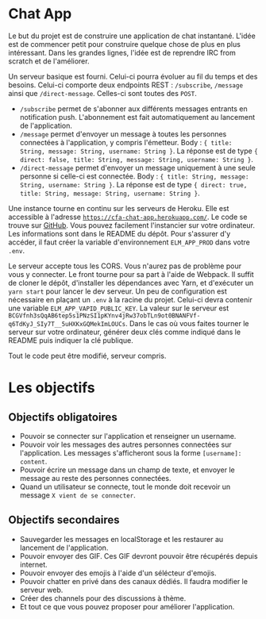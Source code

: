 # Chat App

Le but du projet est de construire une application de chat instantané. L'idée est de commencer petit pour construire quelque chose de plus en plus intéressant. Dans les grandes lignes, l'idée est de reprendre IRC from scratch et de l'améliorer.

Un serveur basique est fourni. Celui-ci pourra évoluer au fil du temps et des besoins. Celui-ci comporte deux endpoints REST : `/subscribe`, `/message` ainsi que `/direct-message`. Celles-ci sont toutes des `POST`.

- `/subscribe` permet de s'abonner aux différents messages entrants en notification push. L'abonnement est fait automatiquement au lancement de l'application.
- `/message` permet d'envoyer un message à toutes les personnes connectées à l'application, y compris l'émetteur. Body : `{ title: String, message: String, username: String }`. La réponse est de type `{ direct: false, title: String, message: String, username: String }`.
- `/direct-message` permet d'envoyer un message uniquement à une seule personne si celle-ci est connectée. Body : `{ title: String, message: String, username: String }`. La réponse est de type `{ direct: true, title: String, message: String, username: String }`.


Une instance tourne en continu sur les serveurs de Heroku. Elle est accessible à l'adresse [`https://cfa-chat-app.herokuapp.com/`](https://cfa-chat-app.herokuapp.com/). Le code se trouve sur [GitHub](https://github.com/ghivert/chat-app). Vous pouvez facilement l'instancier sur votre
ordinateur. Les informations sont dans le README du dépôt. Pour s'assurer d'y accéder, il faut créer la variable d'environnement `ELM_APP_PROD` dans votre `.env`.

Le serveur accepte tous les CORS. Vous n'aurez pas de problème pour vous y connecter. Le front tourne pour sa part à l'aide de Webpack. Il suffit de cloner le dépôt, d'installer les dépendances avec Yarn, et d'exécuter un `yarn start` pour lancer le dev serveur. Un peu de configuration est nécessaire en plaçant un `.env` à la racine du projet. Celui-ci devra contenir une variable `ELM_APP_VAPID_PUBLIC_KEY`. La valeur sur le serveur est `BCGVfnh3sQqAB6tep5s1PNzSI1pKYnv4jRw37obTLn9ot0BNANFVf-q6TdKyJ_SIy7T__5uHXKxGQMekImLOUCs`. Dans le cas où vous faites tourner le serveur sur votre ordinateur, générer deux clés comme indiqué dans le README puis indiquer la clé publique.

Tout le code peut être modifié, serveur compris.

# Les objectifs

## Objectifs obligatoires

- Pouvoir se connecter sur l'application et renseigner un username.
- Pouvoir voir les messages des autres personnes connectées sur l'application. Les messages s'afficheront sous la forme `[username]: content`.
- Pouvoir écrire un message dans un champ de texte, et envoyer le message au reste des personnes connectées.
- Quand un utilisateur se connecte, tout le monde doit recevoir un message `X vient de se connecter`.

## Objectifs secondaires

- Sauvegarder les messages en localStorage et les restaurer au lancement de l'application.
- Pouvoir envoyer des GIF. Ces GIF devront pouvoir être récupérés depuis internet.
- Pouvoir envoyer des emojis à l'aide d'un sélécteur d'emojis.
- Pouvoir chatter en privé dans des canaux dédiés. Il faudra modifier le serveur web.
- Créer des channels pour des discussions à thème.
- Et tout ce que vous pouvez proposer pour améliorer l'application.
